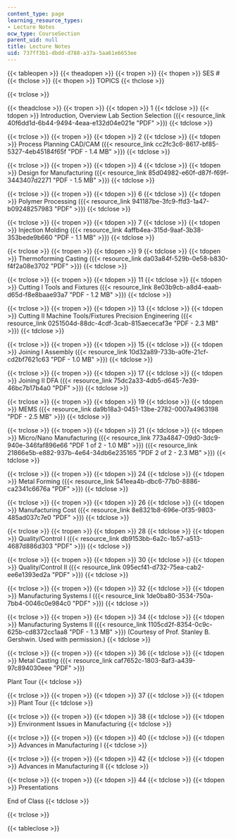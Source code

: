 ```yaml
---
content_type: page
learning_resource_types:
- Lecture Notes
ocw_type: CourseSection
parent_uid: null
title: Lecture Notes
uid: 737ff3b1-dbdd-d788-a37a-5aa61e6653ee
---
```


{{< tableopen >}}
{{< theadopen >}}
{{< tropen >}}
{{< thopen >}}
SES #
{{< thclose >}}
{{< thopen >}}
TOPICS
{{< thclose >}}

{{< trclose >}}

{{< theadclose >}}
{{< tropen >}}
{{< tdopen >}}
1
{{< tdclose >}}
{{< tdopen >}}
Introduction, Overview Lab Section Selection ({{< resource_link 40f6dd1d-6b44-9494-4eaa-e132d04e021e "PDF" >}})
{{< tdclose >}}

{{< trclose >}}
{{< tropen >}}
{{< tdopen >}}
2
{{< tdclose >}}
{{< tdopen >}}
Process Planning CAD/CAM ({{< resource_link cc2fc3c6-8617-bf85-5327-4eb45184f65f "PDF - 1.4 MB" >}})
{{< tdclose >}}

{{< trclose >}}
{{< tropen >}}
{{< tdopen >}}
4
{{< tdclose >}}
{{< tdopen >}}
Design for Manufacturing ({{< resource_link 85d04982-e60f-d87f-f69f-3443407d2271 "PDF - 1.5 MB" >}})
{{< tdclose >}}

{{< trclose >}}
{{< tropen >}}
{{< tdopen >}}
6
{{< tdclose >}}
{{< tdopen >}}
Polymer Processing ({{< resource_link 941187be-3fc9-ffd3-1a47-b09248257983 "PDF" >}})
{{< tdclose >}}

{{< trclose >}}
{{< tropen >}}
{{< tdopen >}}
7
{{< tdclose >}}
{{< tdopen >}}
Injection Molding ({{< resource_link 4affb4ea-315d-9aaf-3b38-353bede9b660 "PDF - 1.1 MB" >}})
{{< tdclose >}}

{{< trclose >}}
{{< tropen >}}
{{< tdopen >}}
9
{{< tdclose >}}
{{< tdopen >}}
Thermoforming Casting ({{< resource_link da03a84f-529b-0e58-b830-f4f2a08e3702 "PDF" >}})
{{< tdclose >}}

{{< trclose >}}
{{< tropen >}}
{{< tdopen >}}
11
{{< tdclose >}}
{{< tdopen >}}
Cutting I Tools and Fixtures ({{< resource_link 8e03b9cb-a8d4-eaab-d65d-f8e8baae93a7 "PDF - 1.2 MB" >}})
{{< tdclose >}}

{{< trclose >}}
{{< tropen >}}
{{< tdopen >}}
13
{{< tdclose >}}
{{< tdopen >}}
Cutting II Machine Tools/Fixtures Precision Engineering ({{< resource_link 0251504d-88dc-4cdf-3cab-815aececaf3e "PDF - 2.3 MB" >}})
{{< tdclose >}}

{{< trclose >}}
{{< tropen >}}
{{< tdopen >}}
15
{{< tdclose >}}
{{< tdopen >}}
Joining I Assembly ({{< resource_link 10d32a89-733b-a0fe-21cf-cd2bf7621c63 "PDF - 1.0 MB" >}})
{{< tdclose >}}

{{< trclose >}}
{{< tropen >}}
{{< tdopen >}}
17
{{< tdclose >}}
{{< tdopen >}}
Joining II DFA ({{< resource_link 75dc2a33-4db5-d645-7e39-46bc7b17b4a0 "PDF" >}})
{{< tdclose >}}

{{< trclose >}}
{{< tropen >}}
{{< tdopen >}}
19
{{< tdclose >}}
{{< tdopen >}}
MEMS ({{< resource_link da9b18a3-0451-13be-2782-0007a4963198 "PDF - 2.5 MB" >}})
{{< tdclose >}}

{{< trclose >}}
{{< tropen >}}
{{< tdopen >}}
21
{{< tdclose >}}
{{< tdopen >}}
Micro/Nano Manufacturing ({{< resource_link 773a4847-09d0-3dc9-940e-346faf896e66 "PDF 1 of 2 - 1.0 MB" >}}) ({{< resource_link 21866e5b-e882-937b-4e64-34db6e235165 "PDF 2 of 2 - 2.3 MB" >}})
{{< tdclose >}}

{{< trclose >}}
{{< tropen >}}
{{< tdopen >}}
24
{{< tdclose >}}
{{< tdopen >}}
Metal Forming ({{< resource_link 541eea4b-dbc6-77b0-8886-ca2341c6676a "PDF" >}})
{{< tdclose >}}

{{< trclose >}}
{{< tropen >}}
{{< tdopen >}}
26
{{< tdclose >}}
{{< tdopen >}}
Manufacturing Cost ({{< resource_link 8e8321b8-696e-0f35-9803-485ad037c7e0 "PDF" >}})
{{< tdclose >}}

{{< trclose >}}
{{< tropen >}}
{{< tdopen >}}
28
{{< tdclose >}}
{{< tdopen >}}
Quality/Control I ({{< resource_link db9153bb-6a2c-1b57-a513-4687d886d303 "PDF" >}})
{{< tdclose >}}

{{< trclose >}}
{{< tropen >}}
{{< tdopen >}}
30
{{< tdclose >}}
{{< tdopen >}}
Quality/Control II ({{< resource_link 095ecf41-d732-75ea-cab2-ee6e1393ed2a "PDF" >}})
{{< tdclose >}}

{{< trclose >}}
{{< tropen >}}
{{< tdopen >}}
32
{{< tdclose >}}
{{< tdopen >}}
Manufacturing Systems I ({{< resource_link 1de0ba80-3534-750a-7bb4-0046c0e984c0 "PDF" >}})
{{< tdclose >}}

{{< trclose >}}
{{< tropen >}}
{{< tdopen >}}
34
{{< tdclose >}}
{{< tdopen >}}
Manufacturing Systems II ({{< resource_link 1105cd2f-8354-0c9c-625b-cd8372cc1aa8 "PDF - 1.3 MB" >}}) (Courtesy of Prof. Stanley B. Gershwin. Used with permission.)
{{< tdclose >}}

{{< trclose >}}
{{< tropen >}}
{{< tdopen >}}
36
{{< tdclose >}}
{{< tdopen >}}
Metal Casting ({{< resource_link caf7652c-1803-8af3-a439-97c894030eee "PDF" >}})  
  
Plant Tour
{{< tdclose >}}

{{< trclose >}}
{{< tropen >}}
{{< tdopen >}}
37
{{< tdclose >}}
{{< tdopen >}}
Plant Tour
{{< tdclose >}}

{{< trclose >}}
{{< tropen >}}
{{< tdopen >}}
38
{{< tdclose >}}
{{< tdopen >}}
Environment Issues in Manufacturing
{{< tdclose >}}

{{< trclose >}}
{{< tropen >}}
{{< tdopen >}}
40
{{< tdclose >}}
{{< tdopen >}}
Advances in Manufacturing I
{{< tdclose >}}

{{< trclose >}}
{{< tropen >}}
{{< tdopen >}}
42
{{< tdclose >}}
{{< tdopen >}}
Advances in Manufacturing II
{{< tdclose >}}

{{< trclose >}}
{{< tropen >}}
{{< tdopen >}}
44
{{< tdclose >}}
{{< tdopen >}}
Presentations  
  
End of Class
{{< tdclose >}}

{{< trclose >}}

{{< tableclose >}}